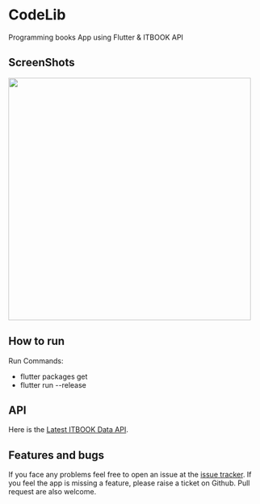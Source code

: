 # CodeLib
Programming books App using Flutter & ITBOOK API 

## ScreenShots
<img height="480px" src="https://user-images.githubusercontent.com/49657842/130110255-287f2a68-f229-454e-b1cd-87e61a6455df.png">

## How to run
Run Commands: 
* flutter packages get
* flutter run --release


## API

Here is the [Latest ITBOOK Data API][ITBOOK].

[ITBOOK]: https://api.itbook.store/


## Features and bugs

If you face any problems feel free to open an issue at the [issue tracker][tracker]. If you feel the app is missing a feature, please raise a ticket on Github. Pull request are also welcome.

[tracker]: https://github.com/BaderEddineOuaich/codelib/issues
